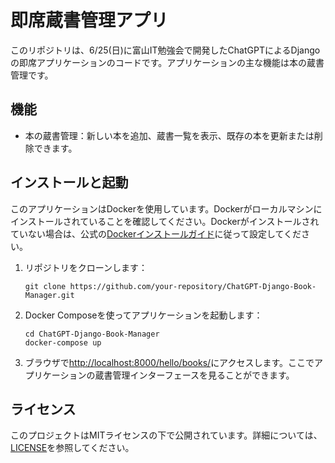 # 即席蔵書管理アプリ

このリポジトリは、6/25(日)に富山IT勉強会で開発したChatGPTによるDjangoの即席アプリケーションのコードです。アプリケーションの主な機能は本の蔵書管理です。

## 機能

- 本の蔵書管理：新しい本を追加、蔵書一覧を表示、既存の本を更新または削除できます。

## インストールと起動

このアプリケーションはDockerを使用しています。Dockerがローカルマシンにインストールされていることを確認してください。Dockerがインストールされていない場合は、公式の[Dockerインストールガイド](https://docs.docker.com/get-docker/)に従って設定してください。

1. リポジトリをクローンします：

    ```
    git clone https://github.com/your-repository/ChatGPT-Django-Book-Manager.git
    ```

2. Docker Composeを使ってアプリケーションを起動します：

    ```
    cd ChatGPT-Django-Book-Manager
    docker-compose up
    ```

3. ブラウザで[http://localhost:8000/hello/books/](http://localhost:8000/hello/books/)にアクセスします。ここでアプリケーションの蔵書管理インターフェースを見ることができます。

## ライセンス

このプロジェクトはMITライセンスの下で公開されています。詳細については、[LICENSE](LICENSE)を参照してください。
